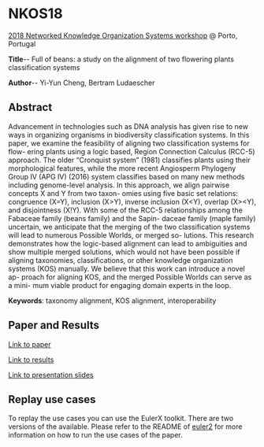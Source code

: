 # NKOS18
[2018 Networked Knowledge Organization Systems workshop](https://at-web1.comp.glam.ac.uk/pages/research/hypermedia/nkos/nkos2018/programme.html) @ Porto, Portugal

**Title**-- Full of beans: a study on the alignment of two flowering plants classification systems

**Author**-- Yi-Yun Cheng, Bertram Ludaescher 

## Abstract 
Advancement in technologies such as DNA analysis has given rise to new ways in organizing organisms in biodiversity classification systems. In this paper, we examine the feasibility of aligning two classification systems for flow- ering plants using a logic based, Region Connection Calculus (RCC-5) approach. The older “Cronquist system” (1981) classifies plants using their morphological features, while the more recent Angiosperm Phylogeny Group IV (APG IV) (2016) system classifies based on many new methods including genome-level analysis. In this approach, we align pairwise concepts X and Y from two taxon- omies using five basic set relations: congruence (X=Y), inclusion (X>Y), inverse inclusion (X<Y), overlap (X><Y), and disjointness (X!Y). With some of the RCC-5 relationships among the Fabaceae family (beans family) and the Sapin- daceae family (maple family) uncertain, we anticipate that the merging of the two classification systems will lead to numerous Possible Worlds, or merged so- lutions. This research demonstrates how the logic-based alignment can lead to ambiguities and show multiple merged solutions, which would not have been possible if aligning taxonomies, classifications, or other knowledge organization systems (KOS) manually. We believe that this work can introduce a novel ap- proach for aligning KOS, and the merged Possible Worlds can serve as a mini- mum viable product for engaging domain experts in the loop.

**Keywords**: taxonomy alignment, KOS alignment, interoperability

## Paper and Results
[Link to paper](http://ceur-ws.org/Vol-2200/paper6.pdf)

[Link to results](https://github.com/yiyunyc2/NKOS18/tree/master/Result)

[Link to presentation slides](https://github.com/yiyunyc2/NKOS18/blob/master/NKOS18_presentation.pdf)

## Replay use cases
To replay the use cases you can use the EulerX toolkit. There are two versions of the available. Please refer to the README of [euler2](https://github.com/rodenhausen/ASIST17/blob/master/euler2/README.md) for more information on how to run the use cases of the paper.


